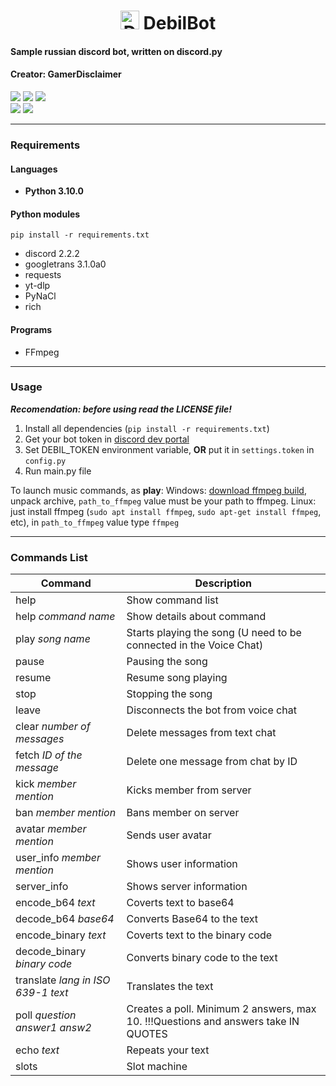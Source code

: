 <h1 align="center"><img src="https://user-images.githubusercontent.com/82606298/170775456-475ffa71-9cf9-4584-9723-b3917ae0aecc.svg" alt="DebilBot" border="0" height="30px"> DebilBot</h1>


#### Sample russian discord bot, written on discord.py 
#### Creator: GamerDisclaimer

<a href="https://discord.gg/4dEmQjt"><img src="https://img.shields.io/badge/Discord-Join%20TODAY!-7289DA?logo=discord&logoColor=7289DA"></a>
<a href="https://youtube.com/c/gamerdisclaimer"><img src="https://img.shields.io/badge/YouTube-Subscribe%20NOW!-red?logo=youtube&logoColor=red"></a>
<a href="https://discord.com/api/oauth2/authorize?client_id=699912361481470032&permissions=8&scope=bot"><img src="https://img.shields.io/badge/DebilBot-Add to Discord server-orange?logo=probot&logoColor=orange"></a>
<br>
<img src="https://img.shields.io/badge/Python-3.10x-yellow">
<img src="https://img.shields.io/badge/Discord.Py-2.2.2-blue">

***

### Requirements

#### Languages
+ **Python 3.10.0**

#### Python modules
`pip install -r requirements.txt`
+ discord 2.2.2
+ googletrans 3.1.0a0
+ requests
+ yt-dlp
+ PyNaCl
+ rich

#### Programs
+ FFmpeg


***

### Usage

***Recomendation: before using read the LICENSE file!***

1. Install all dependencies (`pip install -r requirements.txt`)
2. Get your bot token in [discord dev portal](https://discord.com/developers/applications) 
3. Set DEBIL_TOKEN environment variable, **OR** put it in `settings.token` in `config.py`
4. Run main.py file


To launch music commands, as **play**:
Windows: [download ffmpeg build](https://www.gyan.dev/ffmpeg/builds/), unpack archive, `path_to_ffmpeg` value must be your path to ffmpeg.
Linux: just install ffmpeg (`sudo apt install ffmpeg`, `sudo apt-get install ffmpeg`, etc), in `path_to_ffmpeg` value type `ffmpeg`



---

### Commands List

| Command                              | Description                                                                        |
|--------------------------------------|------------------------------------------------------------------------------------|
| help                                 | Show command list                                                                  |
| help *command name*                  | Show details about command                                                         |
| play *song name*                     | Starts playing the song (U need to be connected in the Voice Chat)                 |
| pause                                | Pausing the song                                                                   |
| resume                               | Resume song playing                                                                |
| stop                                 | Stopping the song                                                                  |
| leave                                | Disconnects the bot from voice chat                                                |
| clear *number of messages*           | Delete messages from text chat                                                     |
| fetch *ID of the message*            | Delete one message from chat by ID                                                 |
| kick *member mention*                | Kicks member from server                                                           |
| ban *member mention*                 | Bans member on server                                                              |
| avatar *member mention*              | Sends user avatar                                                                  |
| user_info *member mention*           | Shows user information                                                             |
| server_info                          | Shows server information                                                           |
| encode_b64 *text*                    | Coverts text to base64                                                             |
| decode_b64 *base64*                  | Converts Base64 to the text                                                        |
| encode_binary *text*                 | Coverts text to the binary code                                                    |
| decode_binary *binary code*          | Converts binary code to the text                                                   |
| translate *lang in ISO 639-1* *text* | Translates the text                                                                |
| poll *question* *answer1* *answ2*    | Creates a poll. Minimum 2 answers, max 10. !!!Questions and answers take IN QUOTES |
| echo *text*                          | Repeats your text                                                                  |
| slots                                | Slot machine                                                                       |
